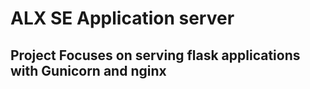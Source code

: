 # ALX SE Application server
## Project Focuses on serving flask applications with Gunicorn and nginx
